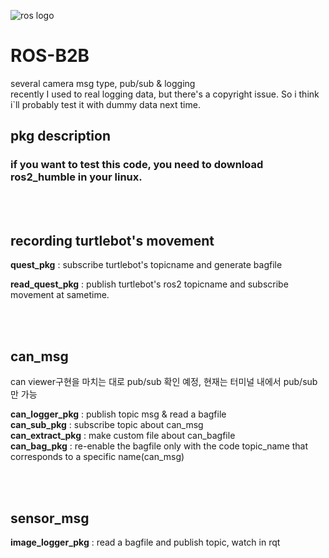 
![ros logo](https://github.com/JeongWilly/ROS-B2B/assets/109045231/7de15729-4c50-42af-8adb-38c4095c04e4)
# ROS-B2B  
several camera msg type, pub/sub & logging  
recently I used to real logging data, but there's a copyright issue. So i think i`ll probably test it with dummy data next time.


## pkg description 
###  if you want to test this code, you need to download ros2_humble in your linux.  

<br></br>
## recording turtlebot's movement
<b>quest_pkg</b> : subscribe turtlebot's topicname and generate bagfile  

<b>read_quest_pkg</b> : publish turtlebot's ros2 topicname and subscribe movement at sametime.   

<br></br>  
## can_msg
can viewer구현을 마치는 대로 pub/sub 확인 예정, 현재는 터미널 내에서 pub/sub만 가능

<b>can_logger_pkg</b> : publish topic msg & read a bagfile   
<b>can_sub_pkg</b> : subscribe topic about can_msg    
<b>can_extract_pkg</b> : make custom file about can_bagfile  
<b>can_bag_pkg</b> : re-enable the bagfile only with the code topic_name that corresponds to a specific name(can_msg)

<br></br>
## sensor_msg  
<b>image_logger_pkg</b> : read a bagfile and publish topic, watch in rqt 
